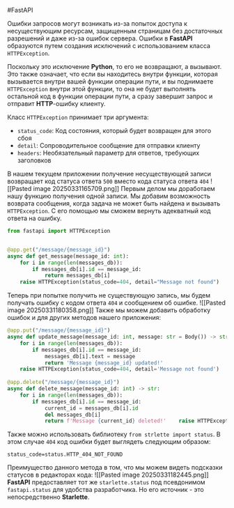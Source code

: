 #FastAPI 

Ошибки запросов могут возникать из-за попыток доступа к несуществующим ресурсам, защищенным страницам без достаточных разрешений и даже из-за ошибок сервера. Ошибки в **FastAPI** образуются путем создания исключений с использованием класса `HTTPException`.

Поскольку это исключение **Python**, то его не возвращают, а вызывают. Это также означает, что если вы находитесь внутри функции, которая вызывается внутри вашей функции операции пути, и вы поднимаете `HTTPException` внутри этой функции, то она не будет выполнять остальной код в функции операции пути, а сразу завершит запрос и отправит **HTTP**-ошибку клиенту.

Класс `HTTPException` принимает три аргумента:
- `status_code`: Код состояния, который будет возвращен для этого сбоя
- `detail`: Сопроводительное сообщение для отправки клиенту
- `headers`: Необязательный параметр для ответов, требующих заголовков

В нашем текущем приложении получение несуществующей записи возвращает код статуса ответа `500` вместо кода статуса ответа `404`
![[Pasted image 20250331165709.png]]
Первым делом мы доработаем нашу функцию получения одной записи. Мы добавим возможность возврата сообщения, когда задача не может быть найдена и вызывать `HTTPException`. С его помощью мы сможем вернуть адекватный код ответа на ошибку.
```python
from fastapi import HTTPException


@app.get("/message/{message_id}")  
async def get_message(message_id: int):  
    for i in range(len(messages_db)):  
        if messages_db[i].id == message_id:  
            return messages_db[i]  
    raise HTTPException(status_code=404, detail="Message not found")
```
Теперь при попытке получить не существующую запись, мы будем получать ошибку с кодом ответа `404` и сообщением об ошибке.
![[Pasted image 20250331180358.png]]
Также мы можем добавить обработку ошибок и для других методов нашего приложения:
```python
@app.put("/message/{message_id}")  
async def update_message(message_id: int, message: str = Body()) -> str:  
    for i in range(len(messages_db)):  
        if messages_db[i].id == message_id:  
            messages_db[i].text = message  
            return 'Message {message_id} updated!'  
    raise HTTPException(status_code=404, detail='Message not found')  
  
@app.delete("/message/{message_id}")  
async def delete_message(message_id: int) -> str:  
    for i in range(len(messages_db)):  
        if messages_db[i].id == message_id:  
            current_id = messages_db[i].id  
            del messages_db[i]  
            return f'Message {current_id} deleted!'    raise HTTPException(status_code=404, detail="Message not found")
```
Также можно использовать библиотеку `from strlette import status`. В этом случае `404` код ошибки будет выглядеть следующим образом:
```http
status_code=status.HTTP_404_NOT_FOUND
```
Преимущество данного метода в том, что мы можем видеть подсказки статусов в редакторах кода:
![[Pasted image 20250331182445.png]]
**FastAPI** предоставляет тот же `starlette.status` под псевдонимом `fastapi.status` для удобства разработчика. Но его источник - это непосредственно **Starlette**.